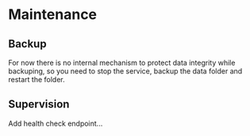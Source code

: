 Maintenance
===========

Backup
------

For now there is no internal mechanism to protect data integrity while backuping, so you need to stop
the service, backup the data folder and restart the folder.

Supervision
-----------

Add health check endpoint...

